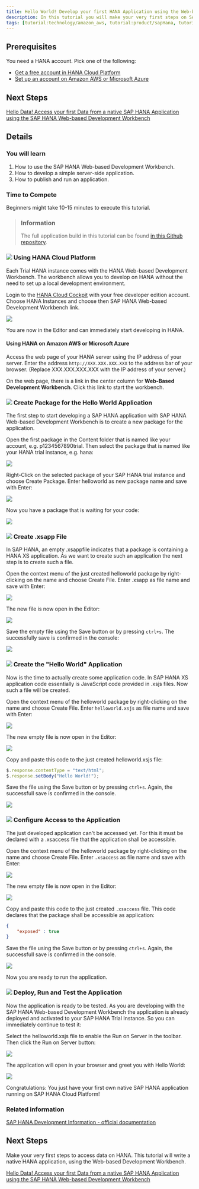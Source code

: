 ```yaml
---
title: Hello World! Develop your first HANA Application using the Web-based Development Workbench
description: In this tutorial you will make your very first steps on SAP HANA and develop a very simple "Hello World" application using the SAP HANA Web-based Development Workbench on the SAP HANA Cloud Platform.
tags: [tutorial:technology/amazon_aws, tutorial:product/sapHana, tutorial:product/hcp, tutorial:interest/gettingstarted, tutorial:product/hcp_web_workbench]
---
```


## Prerequisites  
You need a HANA account. Pick one of the following:
- [Get a free account in HANA Cloud Platform](https://account.hanatrial.ondemand.com/register)
- [Set up an account on Amazon AWS or Microsoft Azure](http://go.sap.com/developer/tutorials/setup-hana-for-cloud.html)

## Next Steps
[Hello Data! Access your first Data from a native SAP HANA Application using the SAP HANA Web-based Development Workbench](http://go.sap.com/developer/tutorials/hana-data-access-and-authorizations.html)
 
## Details
### You will learn  
1. How to use the SAP HANA Web-based Development Workbench.
2. How to develop a simple server-side application.
3. How to publish and run an application.

### Time to Compete
Beginners might take 10-15 minutes to execute this tutorial.

>### Information
>The full application build in this tutorial can be found [in this Github repository](https://github.com/SAP/cloud-hana-helloworld/).

### ![](http://go.sap.com/dam/application/shared/icons/icon_gold_circle_01.svg) Using HANA Cloud Platform
Each Trial HANA instance comes with the HANA Web-based Development Workbench. The workbench allows you to develop on HANA without the need to set up a local development environment. 

Login to the [HANA Cloud Cockpit](https://account.hanatrial.ondemand.com/cockpit) with your free developer edition account.
Choose HANA Instances and choose then SAP HANA Web-based Development Workbench link.

![](https://raw.githubusercontent.com/SAPDocuments/Tutorials/master/hana-web-development-workbench/1.png)

You are now in the Editor and can immediately start developing in HANA.

#### Using HANA on Amazon AWS or Microsoft Azure
Access the web page of your HANA server using the IP address of your server. Enter the address ```http://XXX.XXX.XXX.XXX``` to the address bar of your browser. (Replace XXX.XXX.XXX.XXX with the IP address of your server.)

On the web page, there is a link in the center column for **Web-Based Development Workbench**. Click this link to start the workbench.

### ![](http://go.sap.com/dam/application/shared/icons/icon_gold_circle_02.svg) Create Package for the Hello World Application
The first step to start developing a SAP HANA application with SAP HANA Web-based Development Workbench is to create a new package for the application.

Open the first package in the Content folder that is named like your account, e.g. p1234567890trial. Then select the package that is named like your HANA trial instance, e.g. hana:

![](https://raw.githubusercontent.com/SAPDocuments/Tutorials/master/hana-web-development-workbench/2.png)

Right-Click on the selected package of your SAP HANA trial instance and choose Create Package. Enter helloworld as new package name and save with Enter: 

![](https://raw.githubusercontent.com/SAPDocuments/Tutorials/master/hana-web-development-workbench/3.png)
 
Now you have a package that is waiting for your code:

![](https://raw.githubusercontent.com/SAPDocuments/Tutorials/master/hana-web-development-workbench/4.png)

### ![](http://go.sap.com/dam/application/shared/icons/icon_gold_circle_03.svg) Create .xsapp File
In SAP HANA, an empty .xsappfile indicates that a package is containing a HANA XS application. As we want to create such an application the next step is to create such a file.

Open the context menu of the just created helloworld package by right-clicking on the name and choose Create File. Enter .xsapp as file name and save with Enter:

![](https://raw.githubusercontent.com/SAPDocuments/Tutorials/master/hana-web-development-workbench/5.png)
 
The new file is now open in the Editor:

![](https://raw.githubusercontent.com/SAPDocuments/Tutorials/master/hana-web-development-workbench/6.png)
 
Save the empty file using the Save button or by pressing ```ctrl+s```. The successfully save is confirmed in the console:

![](https://raw.githubusercontent.com/SAPDocuments/Tutorials/master/hana-web-development-workbench/7.png)

### ![](http://go.sap.com/dam/application/shared/icons/icon_gold_circle_04.svg) Create the "Hello World" Application
Now is the time to actually create some application code. In SAP HANA XS application code essentially is JavaScript code provided in .xsjs files. Now such a file will be created.

Open the context menu of the helloworld package by right-clicking on the name and choose Create File. Enter ```helloworld.xsjs``` as file name and save with Enter:

![](https://raw.githubusercontent.com/SAPDocuments/Tutorials/master/hana-web-development-workbench/8.png)
 
The new empty file is now open in the Editor:

![](https://raw.githubusercontent.com/SAPDocuments/Tutorials/master/hana-web-development-workbench/9.png)
 
Copy and paste this code to the just created helloworld.xsjs file:

```js
$.response.contentType = "text/html";
$.response.setBody("Hello World!");
```

Save the file using the Save button or by pressing ```ctrl+s```. Again, the successfull save is confirmed in the console.

![](https://raw.githubusercontent.com/SAPDocuments/Tutorials/master/hana-web-development-workbench/10.png)

### ![](http://go.sap.com/dam/application/shared/icons/icon_gold_circle_05.svg) Configure Access to the Application
The just developed application can't be accessed yet. For this it must be declared with a .xsaccess file that the application shall be accessible.

Open the context menu of the helloworld package by right-clicking on the name and choose Create File. Enter ```.xsaccess``` as file name and save with Enter:

![](https://raw.githubusercontent.com/SAPDocuments/Tutorials/master/hana-web-development-workbench/11.png)

The new empty file is now open in the Editor:

![](https://raw.githubusercontent.com/SAPDocuments/Tutorials/master/hana-web-development-workbench/12.png)
 
Copy and paste this code to the just created ```.xsaccess``` file. This code declares that the package shall be accessible as application:

```json
{
    "exposed" : true
}
```
Save the file using the Save button or by pressing ```ctrl+s```. Again, the successfull save is confirmed in the console.

![](https://raw.githubusercontent.com/SAPDocuments/Tutorials/master/hana-web-development-workbench/13.png)

Now you are ready to run the application.

### ![](http://go.sap.com/dam/application/shared/icons/icon_gold_circle_06.svg) Deploy, Run and Test the Application
Now the application is ready to be tested. As you are developing with the SAP HANA Web-based Development Workbench the application is already deployed and activated to your SAP HANA Trial Instance. So you can immediately continue to test it:

Select the helloworld.xsjs file to enable the Run on Server in the toolbar. Then click the Run on Server button:

![](https://raw.githubusercontent.com/SAPDocuments/Tutorials/master/hana-web-development-workbench/14.png)
 
The application will open in your browser and greet you with Hello World: 

![](https://raw.githubusercontent.com/SAPDocuments/Tutorials/master/hana-web-development-workbench/15.png)

Congratulations: You just have your first own native SAP HANA application running on SAP HANA Cloud Platform!

### Related information
[SAP HANA Development Information - official documentation](http://help.sap.com/hana_platform#section6)


## Next Steps
Make your very first steps to access data on HANA. This tutorial will write a native HANA application, using the Web-based Development Workbench.

[Hello Data! Access your first Data from a native SAP HANA Application using the SAP HANA Web-based Development Workbench](http://go.sap.com/developer/tutorials/hana-data-access-and-authorizations.html)
